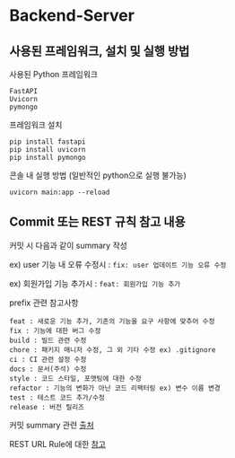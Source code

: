 # Backend-Server
## 사용된 프레임워크, 설치 및 실행 방법

사용된 Python 프레임워크
```console
FastAPI
Uvicorn
pymongo
```

프레임워크 설치
```console
pip install fastapi
pip install uvicorn
pip install pymongo
```

콘솔 내 실행 방법 (일반적인 python으로 실행 불가능)
```console
uvicorn main:app --reload
```

## Commit 또는 REST 규칙 참고 내용
커밋 시 다음과 같이 summary 작성


ex) user 기능 내 오류 수정시 : ```fix: user 업데이트 기능 오류 수정```

ex) 회원가입 기능 추가시 : ```feat: 회원가입 기능 추가```

prefix 관련 참고사항
```
feat : 새로운 기능 추가, 기존의 기능을 요구 사항에 맞추어 수정
fix : 기능에 대한 버그 수정
build : 빌드 관련 수정
chore : 패키지 매니저 수정, 그 외 기타 수정 ex) .gitignore
ci : CI 관련 설정 수정
docs : 문서(주석) 수정
style : 코드 스타일, 포맷팅에 대한 수정
refactor : 기능의 변화가 아닌 코드 리팩터링 ex) 변수 이름 변경
test : 테스트 코드 추가/수정
release : 버전 릴리즈
```
커밋 summary 관련 [출처](https://velog.io/@jiheon/Git-Commit-message-%EA%B7%9C%EC%B9%99)

REST URL Rule에 대한 [참고](https://sanghaklee.tistory.com/57)
